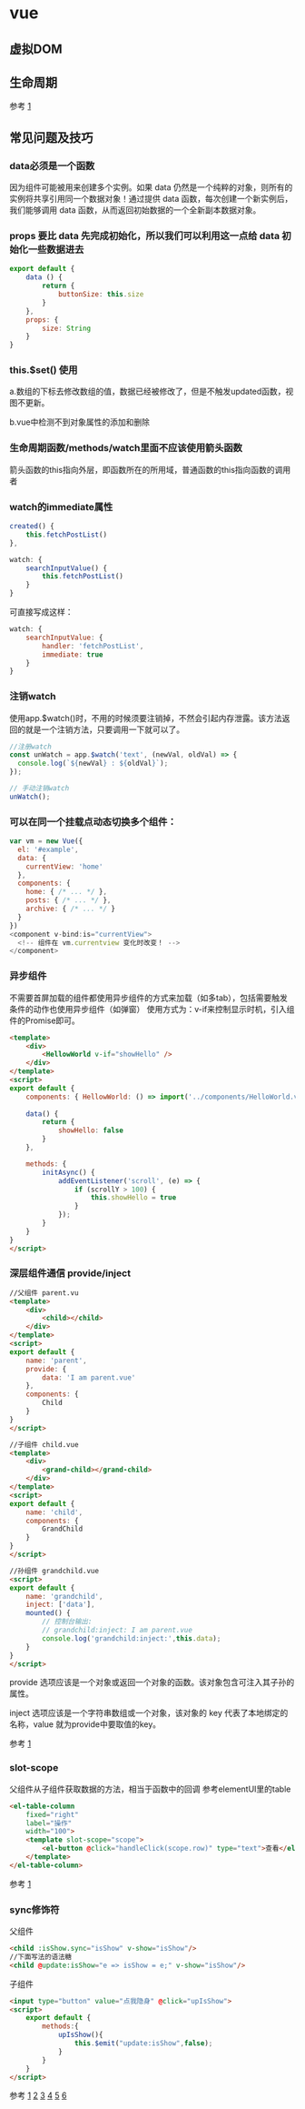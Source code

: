 # vue

## 虚拟DOM

## 生命周期
参考 [1](https://juejin.im/post/5afd7eb16fb9a07ac5605bb3)


## 常见问题及技巧
### data必须是一个函数

因为组件可能被用来创建多个实例。如果 data 仍然是一个纯粹的对象，则所有的实例将共享引用同一个数据对象！通过提供 data 函数，每次创建一个新实例后，我们能够调用 data 函数，从而返回初始数据的一个全新副本数据对象。

### props 要比 data 先完成初始化，所以我们可以利用这一点给 data 初始化一些数据进去
```js
export default {
    data () {
        return {
            buttonSize: this.size
        }
    },
    props: {
        size: String
    }
}
```

### this.$set() 使用

a.数组的下标去修改数组的值，数据已经被修改了，但是不触发updated函数，视图不更新。

b.vue中检测不到对象属性的添加和删除

### 生命周期函数/methods/watch里面不应该使用箭头函数

箭头函数的this指向外层，即函数所在的所用域，普通函数的this指向函数的调用者

### watch的immediate属性
```js
created() {
    this.fetchPostList()
},

watch: {
    searchInputValue() {
        this.fetchPostList()
    }
}
```
可直接写成这样：
```js
watch: {
    searchInputValue: {
        handler: 'fetchPostList',
        immediate: true
    }
}
```

### 注销watch
使用app.$watch()时，不用的时候须要注销掉，不然会引起内存泄露。该方法返回的就是一个注销方法，只要调用一下就可以了。
```js
//注册watch
const unWatch = app.$watch('text', (newVal, oldVal) => {
  console.log(`${newVal} : ${oldVal}`);
});

// 手动注销watch
unWatch(); 
```

### 可以在同一个挂载点动态切换多个组件：
```js
var vm = new Vue({
  el: '#example',
  data: {
    currentView: 'home'
  },
  components: {
    home: { /* ... */ },
    posts: { /* ... */ },
    archive: { /* ... */ }
  }
})
<component v-bind:is="currentView">
  <!-- 组件在 vm.currentview 变化时改变！ -->
</component>
```

### 异步组件
不需要首屏加载的组件都使用异步组件的方式来加载（如多tab），包括需要触发条件的动作也使用异步组件（如弹窗） 
使用方式为：v-if来控制显示时机，引入组件的Promise即可。
```html
<template>
    <div>
        <HellowWorld v-if="showHello" />
    </div>
</template>
<script>
export default {
    components: { HellowWorld: () => import('../components/HelloWorld.vue') },
  
    data() {
        return {
            showHello: false
        }
    },

    methods: {
        initAsync() {
            addEventListener('scroll', (e) => {
                if (scrollY > 100) {
                    this.showHello = true
                }
            });
        }
    }
}
</script>
```

### 深层组件通信 provide/inject
```html
//父组件 parent.vu
<template>
    <div>
        <child></child>
    </div>
</template>
<script>
export default {
    name: 'parent',
    provide: {
        data: 'I am parent.vue'
    },
    components: {
        Child
    }
}
</script>
```

```html
//子组件 child.vue
<template>
    <div>
        <grand-child></grand-child>
    </div>
</template>
<script>
export default {
    name: 'child',
    components: {
        GrandChild
    }
}
</script>
```

```html
//孙组件 grandchild.vue
<script>
export default {
    name: 'grandchild',
    inject: ['data'],
    mounted() {
        // 控制台输出:
        // grandchild:inject: I am parent.vue
        console.log('grandchild:inject:',this.data);
    }
}
</script>
```
provide 选项应该是一个对象或返回一个对象的函数。该对象包含可注入其子孙的属性。

inject 选项应该是一个字符串数组或一个对象，该对象的 key 代表了本地绑定的名称，value 就为provide中要取值的key。

参考
[1](https://juejin.im/post/5c204c98e51d454637699e33)

### slot-scope
父组件从子组件获取数据的方法，相当于函数中的回调
参考elementUI里的table
```html
<el-table-column
    fixed="right"
    label="操作"
    width="100">
    <template slot-scope="scope">
        <el-button @click="handleClick(scope.row)" type="text">查看</el-button>
    </template>
</el-table-column>
```
参考
[1](https://segmentfault.com/a/1190000015884505)

### sync修饰符
父组件
```html
<child :isShow.sync="isShow" v-show="isShow"/>
//下面写法的语法糖
<child @update:isShow="e => isShow = e;" v-show="isShow"/>
```
子组件
```html
<input type="button" value="点我隐身" @click="upIsShow">
<script>
    export default {
        methods:{
            upIsShow(){
                this.$emit("update:isShow",false);
            }
        }
    }
</script>
```
参考
[1](https://www.jianshu.com/p/d42c508ea9de)
[2](https://juejin.im/post/5be01d0ce51d450700084925)
[3](https://www.haorooms.com/post/vue_7secret)
[4](https://juejin.im/post/5b174de8f265da6e410e0b4e)
[5](https://www.haorooms.com/post/vue_project_cg)
[6](https://juejin.im/post/5c204c98e51d454637699e33)

